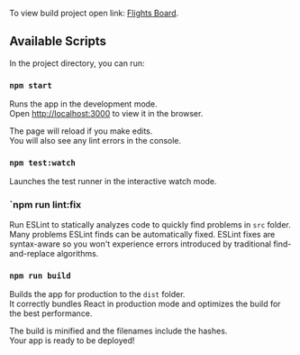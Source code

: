 To view build project open link: [Flights Board](https://admiring-goodall-3d37df.netlify.app).

## Available Scripts

In the project directory, you can run:

### `npm start`

Runs the app in the development mode.<br />
Open [http://localhost:3000](http://localhost:3000) to view it in the browser.

The page will reload if you make edits.<br />
You will also see any lint errors in the console.

### `npm test:watch`

Launches the test runner in the interactive watch mode.<br />

### `npm run lint:fix

Run ESLint to statically analyzes code to quickly find problems in `src` folder.
Many problems ESLint finds can be automatically fixed. ESLint fixes are syntax-aware so you won't experience errors introduced by traditional find-and-replace algorithms.


### `npm run build`

Builds the app for production to the `dist` folder.<br />
It correctly bundles React in production mode and optimizes the build for the best performance.

The build is minified and the filenames include the hashes.<br />
Your app is ready to be deployed!


